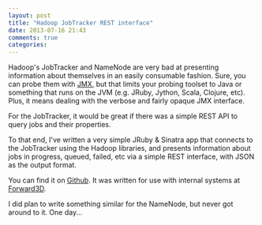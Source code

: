 ```yaml
---
layout: post
title: "Hadoop JobTracker REST interface"
date: 2013-07-16 21:43
comments: true
categories: 
---
```


Hadoop's JobTracker and NameNode are very bad at presenting information about themselves in an easily consumable fashion.
Sure, you can probe them with [JMX](http://theholyjava.wordpress.com/2012/09/21/enabling-jmx-monitoring-for-hadoop-and-hive/), but
that limits your probing toolset to Java or something that runs on the JVM (e.g. JRuby, Jython, Scala, Clojure, etc). Plus,
it means dealing with the verbose and fairly opaque JMX interface.

For the JobTracker, it would be great if there was a simple REST API to query jobs and their properties.

To that end, I've written a very simple JRuby & Sinatra app that connects to the JobTracker using the Hadoop libraries,
and presents information about jobs in progress, queued, failed, etc via a simple REST interface, with JSON as the output format.

You can find it on [Github](https://github.com/forward3d/hadoop-jobtracker-rest). It was written for use with internal systems
at [Forward3D](http://forward3d.com).

I did plan to write something similar for the NameNode, but never got around to it. One day...
